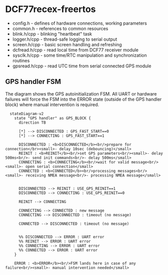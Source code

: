 # DCF77recex-freertos


- config.h - defines of hardware connections, working parameters
- common.h - references to common resources
- blink.h/cpp - blinking "heartbeat" task
- logger.h/cpp - thread-safe logging to serial output
- screen.h/cpp - basic screen handling and refreshing
- dcfread.h/cpp - read local time from DCF77 receiver module
- sysclk.h/cpp - some time/RTC manipulation and synchronization routines
- gpsread.h/cpp - read UTC time from serial connected GPS module


## GPS handler FSM

The diagram shows the GPS autoinitialization FSM. All UART or hardware failures will force the FSM into the ERROR state
(outside of the GPS handler block) where manual intervention is required.

```mermaid
  stateDiagram-v2
    state "GPS handler" as GPS_BLOCK {
      direction TB

      [*] --> DISCONNECTED : GPS_FAST_START==0
      [*] --> CONNECTING : GPS_FAST_START==1

      DISCONNECTED : <b>DISCONNECTED</b><br/>prepare for connection</br><small>- delay 10sec (debouncing)</small>
      REINIT : <b>REINIT</b><br/>set GPS parameters<br/><small>- delay 500ms<br/>- send init commands<br/>- delay 500ms</small>
      CONNECTING : <b>CONNECTING</b><br/>wait for valid message<br/><small>- open serial connection</small>
      CONNECTED : <b>CONNECTED</b><br/>processing messages<br/><small>- receiving NMEA message<br/>- processing NMEA message</small>


      DISCONNECTED --> REINIT : USE_GPS_REINIT==1
      DISCONNECTED --> CONNECTING : USE_GPS_REINIT==0

      REINIT --> CONNECTING

      CONNECTING --> CONNECTED : new message
      CONNECTING --> DISCONNECTED : timeout (no message)

      CONNECTED --> DISCONNECTED : timeout (no message)


      %% DISCONNECTED --> ERROR : UART error
      %% REINIT --> ERROR : UART error
      %% CONNECTING --> ERROR : UART error
      %% CONNECTED --> ERROR : UART error
    }

    ERROR : <b>ERROR</b><br/>FSM lands here in case of any failure<br/><small>- manual intervention needed</small>

```
